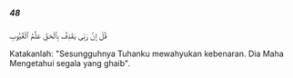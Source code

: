 ##### 48

<span class="ayah">قُلْ إِنَّ رَبِّى يَقْذِفُ بِٱلْحَقِّ عَلَّٰمُ ٱلْغُيُوبِ</span>

<span class="ayah_translation">Katakanlah: "Sesungguhnya Tuhanku mewahyukan kebenaran. Dia Maha Mengetahui segala yang ghaib".</span>
